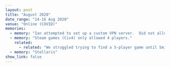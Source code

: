 ```yaml
---
layout: post
title: "August 2020"
date_range: "14-16 Aug 2020"
venue: "Online (COVID)"
memories:
  - memory: "Ian attempted to set up a custom VPN server.  Did not allow player-player communication."
  - memory: "Steam games (Civ4) only allowed 4 players."
    related:
      - related: "We struggled trying to find a 5-player game until Smith passed out"
  - memory: "Stellaris"
show_link: false
---
```

